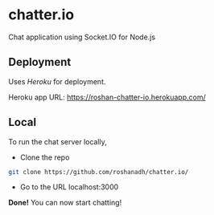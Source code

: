 # chatter.io
Chat application using Socket.IO for Node.js

## Deployment
Uses *Heroku* for deployment.

Heroku app URL: https://roshan-chatter-io.herokuapp.com/

## Local
To run the chat server locally, 
* Clone the repo
```sh
git clone https://github.com/roshanadh/chatter.io/
```

* Go to the URL localhost:3000

**Done!**
You can now start chatting!
